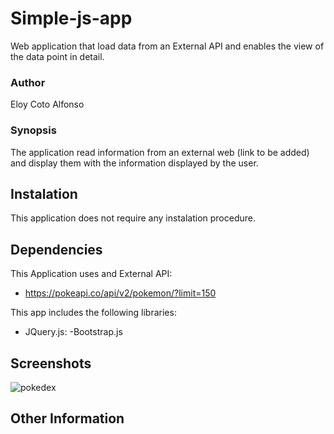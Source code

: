 # Simple-js-app

Web application that load data from an External API and enables the view of the data point in detail.

### Author

Eloy Coto Alfonso

### Synopsis

The application read information from an external web (link to be added) and display them with the information displayed by the user.

## Instalation

This application does not require any instalation procedure.

## Dependencies

This Application uses and External API:

- https://pokeapi.co/api/v2/pokemon/?limit=150

This app includes the following libraries:

- JQuery.js:
  -Bootstrap.js

## Screenshots

![pokedex](https://user-images.githubusercontent.com/113536908/200543460-41e9aa5c-747c-4f60-866e-c0c233ec348b.png)

## Other Information
